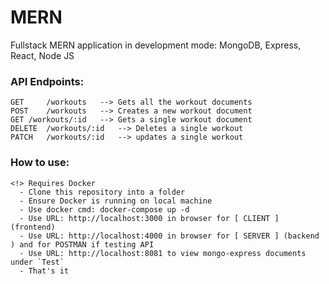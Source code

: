 # MERN
Fullstack MERN application in development mode: MongoDB, Express, React, Node JS

### API Endpoints:
````
GET     /workouts	--> Gets all the workout documents
POST    /workouts	--> Creates a new workout document
GET	/workouts/:id	--> Gets a single workout document
DELETE	/workouts/:id	--> Deletes a single workout
PATCH	/workouts/:id	--> updates a single workout
````

### How to use:
````
<!> Requires Docker
  - Clone this repository into a folder
  - Ensure Docker is running on local machine
  - Use docker cmd: docker-compose up -d
  - Use URL: http://localhost:3000 in browser for [ CLIENT ] (frontend)
  - Use URL: http://localhost:4000 in browser for [ SERVER ] (backend ) and for POSTMAN if testing API
  - Use URL: http://localhost:8081 to view mongo-express documents under `Test`
  - That's it
````
